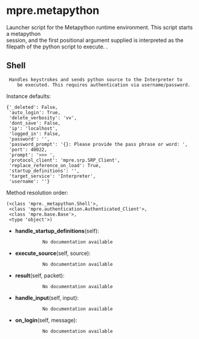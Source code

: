 mpre.metapython
==============

 Launcher script for the Metapython runtime environment. This script starts a metapython     
    session, and the first positional argument supplied is interpreted as the filepath of the
    python script to execute. .

Shell
--------------

	 Handles keystrokes and sends python source to the Interpreter to 
        be executed. This requires authentication via username/password.


Instance defaults: 

	{'_deleted': False,
	 'auto_login': True,
	 'delete_verbosity': 'vv',
	 'dont_save': False,
	 'ip': 'localhost',
	 'logged_in': False,
	 'password': '',
	 'password_prompt': '{}: Please provide the pass phrase or word: ',
	 'port': 40022,
	 'prompt': '>>> ',
	 'protocol_client': 'mpre.srp.SRP_Client',
	 'replace_reference_on_load': True,
	 'startup_definitions': '',
	 'target_service': 'Interpreter',
	 'username': ''}

Method resolution order: 

	(<class 'mpre._metapython.Shell'>,
	 <class 'mpre.authentication.Authenticated_Client'>,
	 <class 'mpre.base.Base'>,
	 <type 'object'>)

- **handle_startup_definitions**(self):

				No documentation available


- **execute_source**(self, source):

				No documentation available


- **result**(self, packet):

				No documentation available


- **handle_input**(self, input):

				No documentation available


- **on_login**(self, message):

				No documentation available
